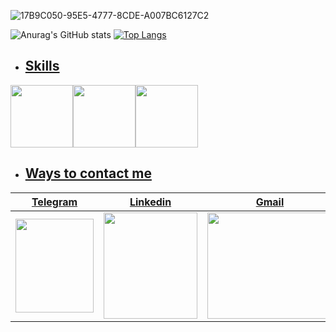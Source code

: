 ![17B9C050-95E5-4777-8CDE-A007BC6127C2](https://user-images.githubusercontent.com/108104864/188578911-1489114a-ef24-43b2-8038-e76420049191.jpeg)


![Anurag's GitHub stats](https://github-readme-stats.vercel.app/api?username=mohammadrezaasan&show_icons=true&theme=dark&hide=contribs,prs)
[![Top Langs](https://github-readme-stats.vercel.app/api/top-langs/?username=mohammadrezaasan&show_icons=true&theme=dark)](https://github.com/anuraghazra/github-readme-stats)<a href="https://t.me/Mohammad_Reza_Asan">

* ## Skills
<img src="https://user-images.githubusercontent.com/108104864/188584081-1a109e66-4393-4014-bc94-f8475f0c9552.png" width="100"  height="100"/><img src="https://user-images.githubusercontent.com/108104864/188583510-42c5f499-5562-45ef-a63a-709388c46437.gif" width="100"  height="100"/><img src="https://user-images.githubusercontent.com/108104864/188583526-a1714fd5-941d-4513-a3c6-12e6e82cab52.gif" width="100"  height="100"/>



* ##  Ways to contact me
|Telegram|Linkedin|Gmail|
|:------:|--------|-----|
|<a href="https://t.me/Mohammad_Reza_Asan"><img src="https://user-images.githubusercontent.com/108104864/188545365-69a6b90e-edf3-4b99-95f6-c98f398bc928.gif" width="125"  height="150"/></a>|<img src="https://user-images.githubusercontent.com/108104864/188588988-722fb760-0779-4244-a939-0e8bb2dc45cd.gif" width="150" height="170"/>|<a href="mailto:mohammadrezaasan7@gmail.com"><img src="https://user-images.githubusercontent.com/108104864/188546207-2c0b7123-5120-4bd0-98ce-89e16e8ed03d.gif" width="200" height="170"/></a> </a>|





